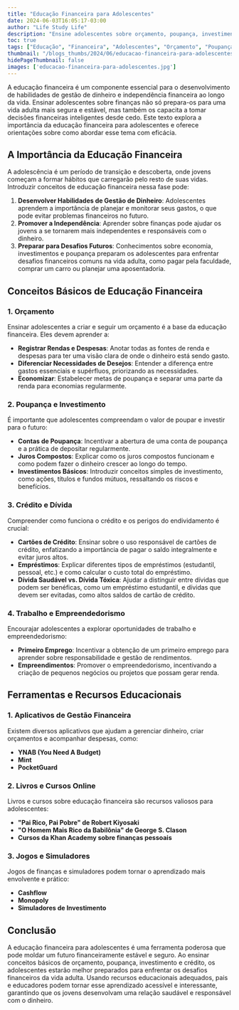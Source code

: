 ```yaml
---
title: "Educação Financeira para Adolescentes"
date: 2024-06-03T16:05:17-03:00
author: "Life Study Life"
description: "Ensine adolescentes sobre orçamento, poupança, investimento e crédito para garantir um futuro financeiro estável e responsável."
toc: true
tags: ["Educação", "Financeira", "Adolescentes", "Orçamento", "Poupança", "Investimento", "Crédito", "Dívida", "Trabalho", "Empreendedorismo", "Recursos", "Aplicativos", "Livros", "Cursos", "Jogos"]
thumbnail: "/blogs_thumbs/2024/06/educacao-financeira-para-adolescentes.jpg"
hidePageThumbnail: false
images: ['educacao-financeira-para-adolescentes.jpg']
---
```


A educação financeira é um componente essencial para o desenvolvimento de habilidades de gestão de dinheiro e independência financeira ao longo da vida. Ensinar adolescentes sobre finanças não só prepara-os para uma vida adulta mais segura e estável, mas também os capacita a tomar decisões financeiras inteligentes desde cedo. Este texto explora a importância da educação financeira para adolescentes e oferece orientações sobre como abordar esse tema com eficácia.

## A Importância da Educação Financeira

A adolescência é um período de transição e descoberta, onde jovens começam a formar hábitos que carregarão pelo resto de suas vidas. Introduzir conceitos de educação financeira nessa fase pode:

1. **Desenvolver Habilidades de Gestão de Dinheiro**: Adolescentes aprendem a importância de planejar e monitorar seus gastos, o que pode evitar problemas financeiros no futuro.
2. **Promover a Independência**: Aprender sobre finanças pode ajudar os jovens a se tornarem mais independentes e responsáveis com o dinheiro.
3. **Preparar para Desafios Futuros**: Conhecimentos sobre economia, investimentos e poupança preparam os adolescentes para enfrentar desafios financeiros comuns na vida adulta, como pagar pela faculdade, comprar um carro ou planejar uma aposentadoria.

## Conceitos Básicos de Educação Financeira

### 1. Orçamento

Ensinar adolescentes a criar e seguir um orçamento é a base da educação financeira. Eles devem aprender a:

- **Registrar Rendas e Despesas**: Anotar todas as fontes de renda e despesas para ter uma visão clara de onde o dinheiro está sendo gasto.
- **Diferenciar Necessidades de Desejos**: Entender a diferença entre gastos essenciais e supérfluos, priorizando as necessidades.
- **Economizar**: Estabelecer metas de poupança e separar uma parte da renda para economias regularmente.

### 2. Poupança e Investimento

É importante que adolescentes compreendam o valor de poupar e investir para o futuro:

- **Contas de Poupança**: Incentivar a abertura de uma conta de poupança e a prática de depositar regularmente.
- **Juros Compostos**: Explicar como os juros compostos funcionam e como podem fazer o dinheiro crescer ao longo do tempo.
- **Investimentos Básicos**: Introduzir conceitos simples de investimento, como ações, títulos e fundos mútuos, ressaltando os riscos e benefícios.

### 3. Crédito e Dívida

Compreender como funciona o crédito e os perigos do endividamento é crucial:

- **Cartões de Crédito**: Ensinar sobre o uso responsável de cartões de crédito, enfatizando a importância de pagar o saldo integralmente e evitar juros altos.
- **Empréstimos**: Explicar diferentes tipos de empréstimos (estudantil, pessoal, etc.) e como calcular o custo total do empréstimo.
- **Dívida Saudável vs. Dívida Tóxica**: Ajudar a distinguir entre dívidas que podem ser benéficas, como um empréstimo estudantil, e dívidas que devem ser evitadas, como altos saldos de cartão de crédito.

### 4. Trabalho e Empreendedorismo

Encourajar adolescentes a explorar oportunidades de trabalho e empreendedorismo:

- **Primeiro Emprego**: Incentivar a obtenção de um primeiro emprego para aprender sobre responsabilidade e gestão de rendimentos.
- **Empreendimentos**: Promover o empreendedorismo, incentivando a criação de pequenos negócios ou projetos que possam gerar renda.

## Ferramentas e Recursos Educacionais

### 1. Aplicativos de Gestão Financeira

Existem diversos aplicativos que ajudam a gerenciar dinheiro, criar orçamentos e acompanhar despesas, como:

- **YNAB (You Need A Budget)**
- **Mint**
- **PocketGuard**

### 2. Livros e Cursos Online

Livros e cursos sobre educação financeira são recursos valiosos para adolescentes:

- **"Pai Rico, Pai Pobre" de Robert Kiyosaki**
- **"O Homem Mais Rico da Babilônia" de George S. Clason**
- **Cursos da Khan Academy sobre finanças pessoais**

### 3. Jogos e Simuladores

Jogos de finanças e simuladores podem tornar o aprendizado mais envolvente e prático:

- **Cashflow**
- **Monopoly**
- **Simuladores de Investimento**

## Conclusão

A educação financeira para adolescentes é uma ferramenta poderosa que pode moldar um futuro financeiramente estável e seguro. Ao ensinar conceitos básicos de orçamento, poupança, investimento e crédito, os adolescentes estarão melhor preparados para enfrentar os desafios financeiros da vida adulta. Usando recursos educacionais adequados, pais e educadores podem tornar esse aprendizado acessível e interessante, garantindo que os jovens desenvolvam uma relação saudável e responsável com o dinheiro.